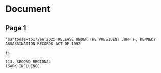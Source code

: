# Document

## Page 1

```text
‘oa“toose-to172ee 2025 RELEASE UNDER THE PRESIDENT JOHN F, KENNEDY ASSASSINATION RECORDS ACT OF 1992

ti

113. SECOND REGIONAL
(SARK INFLUENCE
```

